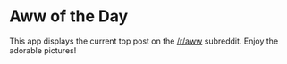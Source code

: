 # Aww of the Day

This app displays the current top post on the [/r/aww](http://reddit.com/r/aww) subreddit. Enjoy the adorable pictures!
